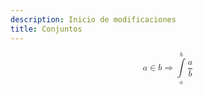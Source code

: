 ```yaml
---
description: Inicio de modificaciones
title: Conjuntos
---
```


<?xml version="1.0" encoding="UTF-8"?>

<math xmlns="http://www.w3.org/1998/Math/MathML" display="block">
 <semantics>
  <mrow>
   <mrow>
    <mi>a</mi>
    <mo stretchy="false">∈</mo>
    <mi>b</mi>
   </mrow>
   <mo stretchy="false">⇒</mo>
   <mrow>
    <munderover>
     <mo stretchy="false">∫</mo>
     <mi>a</mi>
     <mi>b</mi>
    </munderover>
    <mfrac>
     <mi>a</mi>
     <mi>b</mi>
    </mfrac>
   </mrow>
  </mrow>
  <annotation encoding="StarMath 5.0">a in b  drarrow  int from{a} to{b}   frac {a} {b} </annotation>
 </semantics>
</math>
